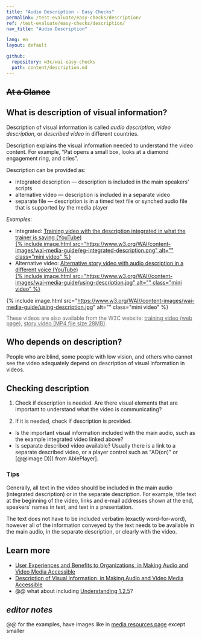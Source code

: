 ```yaml
---
title: "Audio Description - Easy Checks"
permalink: /test-evaluate/easy-checks/description/
ref: /test-evaluate/easy-checks/description/
nav_title: "Audio Description"

lang: en
layout: default

github:
  repository: w3c/wai-easy-checks
  path: content/description.md
---
```


## ~~At a Glance~~

## What is description of visual information?

Description of visual information is called _audio description_, _video description_, or _described video_ in different countries.

Description explains the visual information needed to understand the video content. For example, “Pat opens a small box, looks at a diamond engagement ring, and cries”.

Description can be provided as:
- integrated description — description is included in the main speakers' scripts
- alternative video — description is included in a separate video
- separate file — description is in a timed text file or synched audio file that is supported by the media player

_Examples:_ 

* Integrated: [Training video with the description integrated in what the trainer is saying (YouTube)<br>{% include image.html src="https://www.w3.org/WAI/content-images/wai-media-guide/eg-integrated-description.png" alt="" class="mini video" %}](https://www.youtube.com/watch?v=JUfmCvdzqbM)
* Alternative video: [Alternative story video with audio description in a different voice (YouTube)<br>{% include image.html src="https://www.w3.org/WAI//content-images/wai-media-guide/using-description.jpg" alt="" class="mini video" %}](https://www.youtube.com/watch?v=F3A1VffiOH4)

{% include image.html src="https://www.w3.org/WAI//content-images/wai-media-guide/using-description.jpg" alt="" class="mini video" %}

<p style="color:#686868; line-height:100%; font-size:0.875rem;">These videos are also available from the W3C website: <a href="https://www.w3.org/2020/10/TPAC/w3cx-challenging-assumptions.html#talk" style="color:#686868">training video (web page)</a>, <a href="http://media.w3.org/wai/perspective-videos/text-to-speech-ad.mp4" style="color:#686868">story video (MP4 file size 28MB)</a>.</p>

## Who depends on description?

People who are blind, some people with low vision, and others who cannot see the video adequately depend on description of visual information in videos.

## Checking description

1. Check if description is needed. Are there visual elements that are important to understand what the video is communicating?

2. If it is needed, check if description is provided.
* Is the important visual information included with the main audio, such as the example integrated video linked above?
* Is separate described video available? Usually there is a link to a separate described video, or a player control such as "AD(on)" or [@@image D))) from AblePlayer].

### Tips

Generally, all text in the video should be included in the main audio (integrated description) or in the separate description. For example, title text at the beginning of the video, links and e-mail addresses shown at the end, speakers’ names in text, and text in a presentation.

The text does not have to be included verbatim (exactly word-for-word), however all of the information conveyed by the text needs to be available in the main audio, in the separate description, or clearly with the video.

## Learn more

* [User Experiences and Benefits to Organizations, in Making Audio and Video Media Accessible](/media/av/users-orgs/)
* [Description of Visual Information, in Making Audio and Video Media Accessible](/media/av/description/)
* @@ what about including [Understanding 1.2.5](https://www.w3.org/WAI/WCAG21/Understanding/audio-description-prerecorded.html)?

## _editor notes_

@@ for the examples, have images like in [media resources page](https://www.w3.org/WAI/media/av/description/#introduction) except smaller
